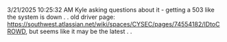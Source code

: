 3/21/2025 10:25:32 AM
Kyle asking questions about it - getting a 503 like the system is down . . 
old driver page: https://southwest.atlassian.net/wiki/spaces/CYSEC/pages/74554182/IDtoCROWD, but seems like it may be the latest . .
